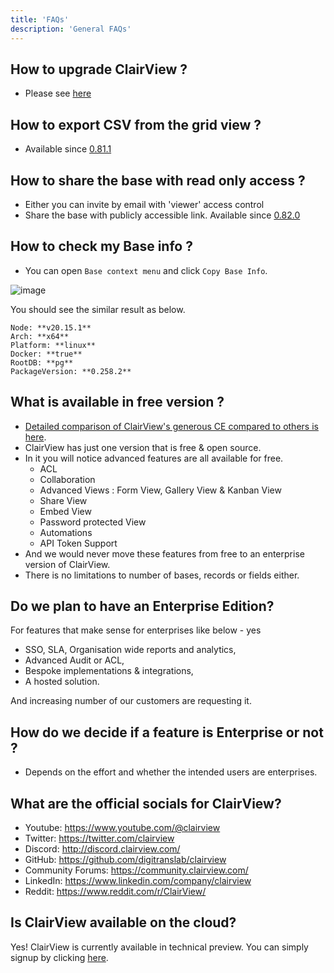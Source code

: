 ```yaml
---
title: 'FAQs'
description: 'General FAQs'
---
```


## How to upgrade ClairView ?

- Please see [here](https://docs.clairview.com/getting-started/upgrading) 

## How to export CSV from the grid view ?

- Available since [0.81.1](https://github.com/digitranslab/clairview/releases/tag/0.81.1)

## How to share the base with read only access ?

- Either you can invite by email with 'viewer' access control
- Share the base with publicly accessible link. Available since [0.82.0](https://github.com/digitranslab/clairview/releases/tag/0.82.0) 

## How to check my Base info ?

- You can open `Base context menu` and click ``Copy Base Info``.

![image](/img/content/copy-proj-info.png)

You should see the similar result as below.
```
Node: **v20.15.1**
Arch: **x64**
Platform: **linux**
Docker: **true**
RootDB: **pg**
PackageVersion: **0.258.2**
```

## What is available in free version ?
- [Detailed comparison of ClairView's generous CE compared to others is here](https://github.com/orgs/clairview/projects/13).
- ClairView has just one version that is free & open source.
- In it you will notice advanced features are all available for free.
    - ACL
    - Collaboration
    - Advanced Views : Form View, Gallery View & Kanban View
    - Share View
    - Embed View 
    - Password protected View
    - Automations
    - API Token Support
- And we would never move these features from free to an enterprise version of ClairView.
- There is no limitations to number of bases, records or fields either.

## Do we plan to have an Enterprise Edition?
For features that make sense for enterprises like below - yes 
- SSO, SLA, Organisation wide reports and analytics, 
- Advanced Audit or ACL,  
- Bespoke implementations & integrations,
- A hosted solution.
   
And increasing number of our customers are requesting it.  

## How do we decide if a feature is Enterprise or not ?

- Depends on the effort and whether the intended users are enterprises.
 
## What are the official socials for ClairView?

- Youtube: https://www.youtube.com/@clairview
- Twitter: https://twitter.com/clairview
- Discord: http://discord.clairview.com/
- GitHub: https://github.com/digitranslab/clairview
- Community Forums: https://community.clairview.com/
- LinkedIn: https://www.linkedin.com/company/clairview
- Reddit: https://www.reddit.com/r/ClairView/

## Is ClairView available on the cloud?

Yes! ClairView is currently available in technical preview.
You can simply signup by clicking [here](https://app.clairview.com/#/signin?utm_source=OSS&utm_medium=OSS&utm_campaign=OSS&utm_content=OSS).
